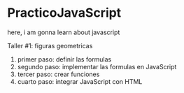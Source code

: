 # PracticoJavaScript

here, i am gonna learn about javascript


Taller #1: figuras geometricas

1. primer paso: definir las formulas
2. segundo paso: implementar las formulas en JavaScript
3. tercer paso: crear funciones
4. cuarto paso: integrar JavaScript con HTML
